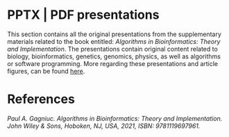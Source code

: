 # PPTX | PDF presentations

This section contains all the original presentations from the supplementary materials related to the book entitled: <i>Algorithms in Bioinformatics: Theory and Implementation</i>. The presentations contain original content related to biology, bioinformatics, genetics, genomics, physics, as well as algorithms or software programming. More regarding these presentations and article figures, can be found [here](https://figshare.com/authors/Paul_A_Gagniuc/1818325).

# References

<i>Paul A. Gagniuc. Algorithms in Bioinformatics: Theory and Implementation. John Wiley & Sons, Hoboken, NJ, USA, 2021, ISBN: 9781119697961.</i>
